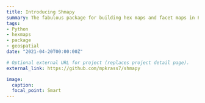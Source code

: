 ```yaml
---
title: Introducing Shmapy
summary: The fabulous package for building hex maps and facet maps in Python
tags:
- Python
- hexmaps
- package
- geospatial
date: "2021-04-20T00:00:00Z"

# Optional external URL for project (replaces project detail page).
external_link: https://github.com/mpkrass7/shmapy

image:
  caption: 
  focal_point: Smart
---
```

